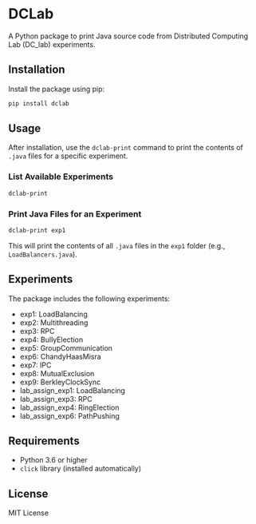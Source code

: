 # DCLab

A Python package to print Java source code from Distributed Computing Lab (DC_lab) experiments.

## Installation

Install the package using pip:

```bash
pip install dclab
```

## Usage

After installation, use the `dclab-print` command to print the contents of `.java` files for a specific experiment.

### List Available Experiments

```bash
dclab-print
```

### Print Java Files for an Experiment

```bash
dclab-print exp1
```

This will print the contents of all `.java` files in the `exp1` folder (e.g., `LoadBalancers.java`).

## Experiments

The package includes the following experiments:
- exp1: LoadBalancing
- exp2: Multithreading
- exp3: RPC
- exp4: BullyElection
- exp5: GroupCommunication
- exp6: ChandyHaasMisra
- exp7: IPC
- exp8: MutualExclusion
- exp9: BerkleyClockSync
- lab_assign_exp1: LoadBalancing
- lab_assign_exp3: RPC
- lab_assign_exp4: RingElection
- lab_assign_exp6: PathPushing

## Requirements

- Python 3.6 or higher
- `click` library (installed automatically)

## License

MIT License
